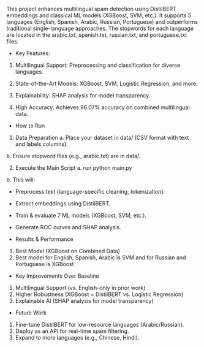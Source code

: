 This project enhances multilingual spam detection using DistilBERT embeddings and classical ML models (XGBoost, SVM, etc.). It supports 5 languages (English, Spanish, Arabic, Russian, Portuguese) and outperforms traditional single-language approaches. The stopwords for each language are located in the arabic.txt, spanish.txt, russian.txt, and portuguese.txt files.

- Key Features:

1. Multilingual Support: Preprocessing and classification for diverse languages.

2. State-of-the-Art Models: XGBoost, SVM, Logistic Regression, and more.

3. Explainability: SHAP analysis for model transparency.

4. High Accuracy: Achieves 96.07% accuracy on combined multilingual data.

- How to Run
1. Data Preparation
a. Place your dataset in data/ (CSV format with text and labels columns).

b. Ensure stopword files (e.g., arabic.txt) are in data/.

2. Execute the Main Script
a. run python main.py

b. This will:

  - Preprocess text (language-specific cleaning, tokenization).

  - Extract embeddings using DistilBERT.

  - Train & evaluate 7 ML models (XGBoost, SVM, etc.).

  - Generate ROC curves and SHAP analysis.

- Results & Performance
1. Best Model (XGBoost on Combined Data)
2. Best model for English, Spanish, Arabic is SVM and for Russian and Portuguese is XGBoost

- Key Improvements Over Baseline
1. Multilingual Support (vs. English-only in prior work)
2. Higher Robustness (XGBoost + DistilBERT vs. Logistic Regression)
3. Explainable AI (SHAP analysis for model transparency)

- Future Work
1. Fine-tune DistilBERT for low-resource languages (Arabic/Russian).
2. Deploy as an API for real-time spam filtering.
3. Expand to more languages (e.g., Chinese, Hindi).

